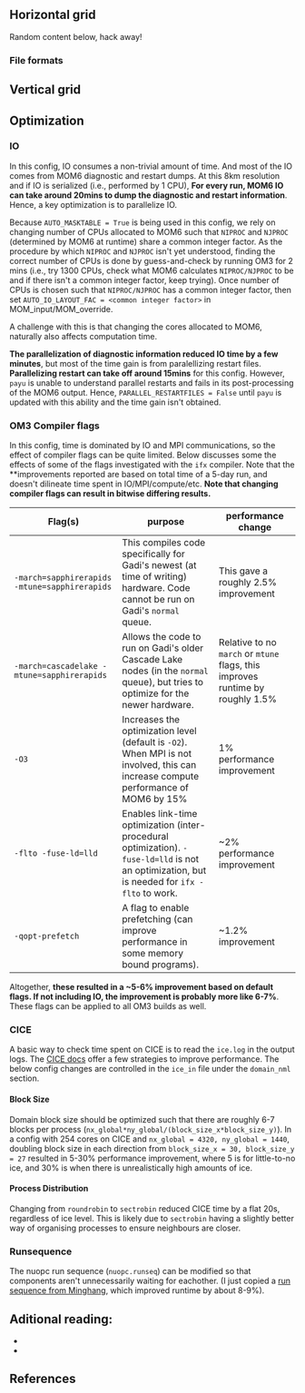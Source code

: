## Horizontal grid

Random content below, hack away!

### File formats


## Vertical grid

## Optimization

### IO

In this config, IO consumes a non-trivial amount of time. And most of the IO comes from MOM6
diagnostic and restart dumps. At this 8km resolution and if IO is serialized (i.e., performed by 1
CPU), **For every run, MOM6 IO can take around 20mins to dump the diagnostic and restart 
information**. Hence, a key optimization is to parallelize IO.

Because `AUTO_MASKTABLE = True` is being used in this config, we rely on changing number of CPUs 
allocated to MOM6 such that `NIPROC` and `NJPROC` (determined by MOM6 at runtime) share a common 
integer factor. As the procedure by which `NIPROC` and `NJPROC` isn't yet understood, finding the
correct number of CPUs is done by guess-and-check by running OM3 for 2 mins (i.e., try 1300 CPUs, 
check what MOM6 calculates `NIPROC/NJPROC` to be and if there isn't a common integer factor, keep 
trying). Once number of CPUs is chosen such that `NIPROC/NJPROC` has a common integer factor, then
set `AUTO_IO_LAYOUT_FAC = <common integer factor>` in MOM_input/MOM_override.

A challenge with this is that changing the cores allocated to MOM6, naturally also affects
computation time.

**The parallelization of diagnostic information reduced IO time by a few minutes**, but most of the time
gain is from paralellizing restart files. **Parallelizing restart can take off around 15mins** for this
config. However, `payu` is unable to understand parallel restarts and fails in its post-processing
of the MOM6 output. Hence, `PARALLEL_RESTARTFILES = False` until `payu` is updated with this
ability and the time gain isn't obtained.

### OM3 Compiler flags

In this config, time is dominated by IO and MPI communications, so the effect of compiler flags can
be quite limited. Below discusses some the effects of some of the flags investigated with the `ifx`
compiler. Note that the **improvements reported are based on total time of a 5-day run, and doesn't
dilineate time spent in IO/MPI/compute/etc. **Note that changing compiler flags can result in bitwise
differing results.**

| Flag(s) | purpose | performance change |
| --- | --- | --- |
| `-march=sapphirerapids -mtune=sapphirerapids` | This compiles code specifically for Gadi's newest (at time of writing) hardware. Code cannot be run on Gadi's `normal` queue. | This gave a roughly 2.5% improvement |
| `-march=cascadelake -mtune=sapphirerapids` | Allows the code to run on Gadi's older Cascade Lake nodes (in the `normal` queue), but tries to optimize for the newer hardware. | Relative to no `march` or `mtune` flags, this improves runtime by roughly 1.5% |
| `-O3` | Increases the optimization level (default is `-O2`). When MPI is not involved, this can increase compute performance of MOM6 by 15% | 1% performance improvement |
| `-flto -fuse-ld=lld` | Enables link-time optimization (inter-procedural optimization). `-fuse-ld=lld` is not an optimization, but is needed for `ifx -flto` to work. | ~2% performance improvement |
| `-qopt-prefetch` | A flag to enable prefetching (can improve performance in some memory bound programs). | ~1.2% improvement |

Altogether, **these resulted in a ~5-6% improvement based on default flags. If not including IO,
the improvement is probably more like 6-7%**. These flags can be applied to all OM3 builds as well.

### CICE

A basic way to check time spent on CICE is to read the `ice.log` in the output logs. The [CICE docs](https://cice-consortium-cice.readthedocs.io/en/main/user_guide/ug_implementation.html#performance)
offer a few strategies to improve performance. The below config changes are controlled in the `ice_in`
file under the `domain_nml` section.

#### Block Size

Domain block size should be optimized such that there are roughly 6-7 blocks per process (`nx_global*ny_global/(block_size_x*block_size_y)`). In a config with 254 cores on CICE and
`nx_global = 4320, ny_global = 1440`, doubling block size in each direction from `block_size_x = 30, block_size_y = 27` resulted in 5-30% performance improvement, where 5 is for little-to-no ice, and
30% is when there is unrealistically high amounts of ice.

#### Process Distribution

Changing from `roundrobin` to `sectrobin` reduced CICE time by a flat 20s, regardless of ice level.
This is likely due to `sectrobin` having a slightly better way of organising processes to ensure
neighbours are closer.

### Runsequence

The nuopc run sequence (`nuopc.runseq`) can be modified so that components aren't unnecessarily waiting for eachother.
(I just copied a [run sequence from Minghang](https://github.com/ACCESS-NRI/access-om3-configs/pull/590), which improved runtime by about 8-9%).

## Aditional reading:

- 
- 

## References


